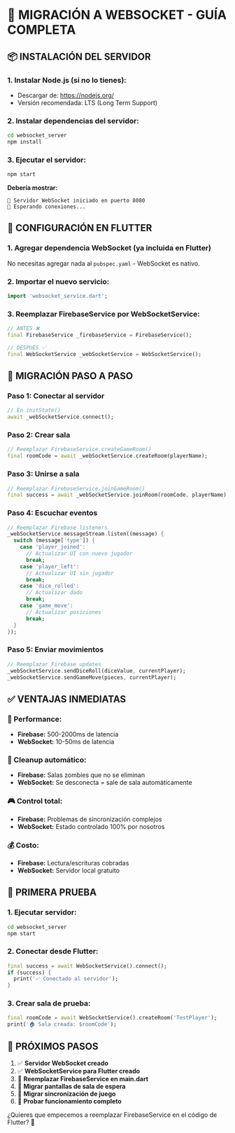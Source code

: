 # 🚀 MIGRACIÓN A WEBSOCKET - GUÍA COMPLETA

## 📦 INSTALACIÓN DEL SERVIDOR

### 1. **Instalar Node.js** (si no lo tienes):
- Descargar de: https://nodejs.org/
- Versión recomendada: LTS (Long Term Support)

### 2. **Instalar dependencias del servidor:**
```bash
cd websocket_server
npm install
```

### 3. **Ejecutar el servidor:**
```bash
npm start
```

**Debería mostrar:**
```
🚀 Servidor WebSocket iniciado en puerto 8080
📡 Esperando conexiones...
```

## 📱 CONFIGURACIÓN EN FLUTTER

### 1. **Agregar dependencia WebSocket** (ya incluida en Flutter)
No necesitas agregar nada al `pubspec.yaml` - WebSocket es nativo.

### 2. **Importar el nuevo servicio:**
```dart
import 'websocket_service.dart';
```

### 3. **Reemplazar FirebaseService por WebSocketService:**
```dart
// ANTES ❌
final FirebaseService _firebaseService = FirebaseService();

// DESPUÉS ✅  
final WebSocketService _webSocketService = WebSocketService();
```

## 🔄 MIGRACIÓN PASO A PASO

### **Paso 1: Conectar al servidor**
```dart
// En initState()
await _webSocketService.connect();
```

### **Paso 2: Crear sala**
```dart
// Reemplazar FirebaseService.createGameRoom()
final roomCode = await _webSocketService.createRoom(playerName);
```

### **Paso 3: Unirse a sala**
```dart
// Reemplazar FirebaseService.joinGameRoom()
final success = await _webSocketService.joinRoom(roomCode, playerName);
```

### **Paso 4: Escuchar eventos**
```dart
// Reemplazar Firebase listeners
_webSocketService.messageStream.listen((message) {
  switch (message['type']) {
    case 'player_joined':
      // Actualizar UI con nuevo jugador
      break;
    case 'player_left':
      // Actualizar UI sin jugador
      break;
    case 'dice_rolled':
      // Actualizar dado
      break;
    case 'game_move':
      // Actualizar posiciones
      break;
  }
});
```

### **Paso 5: Enviar movimientos**
```dart
// Reemplazar Firebase updates
_webSocketService.sendDiceRoll(diceValue, currentPlayer);
_webSocketService.sendGameMove(pieces, currentPlayer);
```

## ✅ VENTAJAS INMEDIATAS

### **🚀 Performance:**
- **Firebase:** 500-2000ms de latencia
- **WebSocket:** 10-50ms de latencia

### **🧹 Cleanup automático:**
- **Firebase:** Salas zombies que no se eliminan
- **WebSocket:** Se desconecta = sale de sala automáticamente

### **🎮 Control total:**
- **Firebase:** Problemas de sincronización complejos
- **WebSocket:** Estado controlado 100% por nosotros

### **💰 Costo:**
- **Firebase:** Lectura/escrituras cobradas
- **WebSocket:** Servidor local gratuito

## 🧪 PRIMERA PRUEBA

### 1. **Ejecutar servidor:**
```bash
cd websocket_server
npm start
```

### 2. **Conectar desde Flutter:**
```dart
final success = await WebSocketService().connect();
if (success) {
  print('✅ Conectado al servidor');
}
```

### 3. **Crear sala de prueba:**
```dart
final roomCode = await WebSocketService().createRoom('TestPlayer');
print('🏠 Sala creada: $roomCode');
```

## 🔄 PRÓXIMOS PASOS

1. ✅ **Servidor WebSocket creado**
2. ✅ **WebSocketService para Flutter creado**
3. 🔄 **Reemplazar FirebaseService en main.dart**
4. 🔄 **Migrar pantallas de sala de espera**
5. 🔄 **Migrar sincronización de juego**
6. 🔄 **Probar funcionamiento completo**

¿Quieres que empecemos a reemplazar FirebaseService en el código de Flutter? 🚀